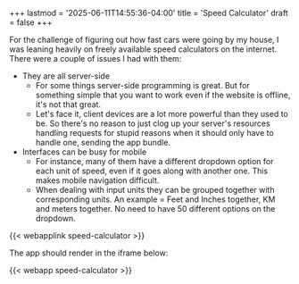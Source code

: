+++
lastmod = '2025-06-11T14:55:36-04:00'
title = 'Speed Calculator'
draft = false
+++

For the challenge of figuring out how fast cars were going by my house, I was leaning heavily on freely available speed calculators on the internet. There were a couple of issues I had with them:

- They are all server-side
    - For some things server-side programming is great. But for something simple that you want to work even if the website is offline, it's not that great.
    - Let's face it, client devices are a lot more powerful than they used to be. So there's no reason to just clog up your server's resources handling requests for stupid reasons when it should only have to handle one, sending the app bundle.
- Interfaces can be busy for mobile
    - For instance, many of them have a different dropdown option for each unit of speed, even if it goes along with another one. This makes mobile navigation difficult.
    - When dealing with input units they can be grouped together with corresponding units. An example = Feet and Inches together, KM and meters together. No need to have 50 different options on the dropdown.

<!--more-->

{{< webapplink speed-calculator >}}

The app should render in the iframe below:

{{< webapp speed-calculator >}}
